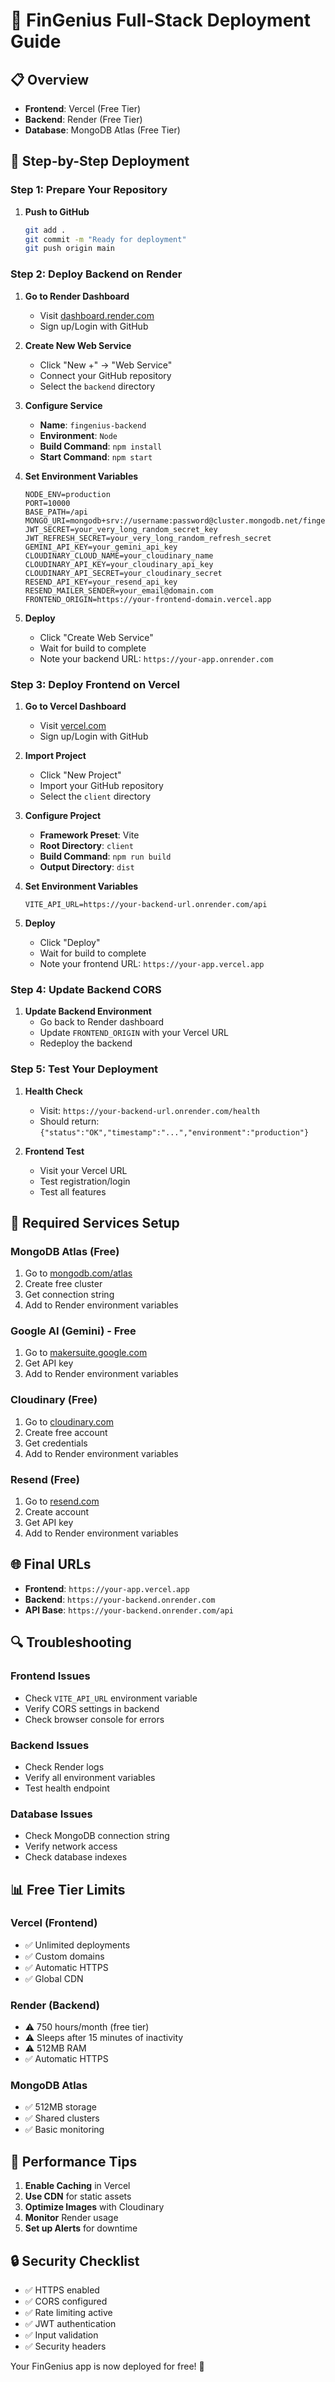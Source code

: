 # 🚀 FinGenius Full-Stack Deployment Guide

## 📋 **Overview**
- **Frontend**: Vercel (Free Tier)
- **Backend**: Render (Free Tier)
- **Database**: MongoDB Atlas (Free Tier)

## 🎯 **Step-by-Step Deployment**

### **Step 1: Prepare Your Repository**

1. **Push to GitHub**
   ```bash
   git add .
   git commit -m "Ready for deployment"
   git push origin main
   ```

### **Step 2: Deploy Backend on Render**

1. **Go to Render Dashboard**
   - Visit [dashboard.render.com](https://dashboard.render.com)
   - Sign up/Login with GitHub

2. **Create New Web Service**
   - Click "New +" → "Web Service"
   - Connect your GitHub repository
   - Select the `backend` directory

3. **Configure Service**
   - **Name**: `fingenius-backend`
   - **Environment**: `Node`
   - **Build Command**: `npm install`
   - **Start Command**: `npm start`

4. **Set Environment Variables**
   ```
   NODE_ENV=production
   PORT=10000
   BASE_PATH=/api
   MONGO_URI=mongodb+srv://username:password@cluster.mongodb.net/fingenius
   JWT_SECRET=your_very_long_random_secret_key
   JWT_REFRESH_SECRET=your_very_long_random_refresh_secret
   GEMINI_API_KEY=your_gemini_api_key
   CLOUDINARY_CLOUD_NAME=your_cloudinary_name
   CLOUDINARY_API_KEY=your_cloudinary_api_key
   CLOUDINARY_API_SECRET=your_cloudinary_secret
   RESEND_API_KEY=your_resend_api_key
   RESEND_MAILER_SENDER=your_email@domain.com
   FRONTEND_ORIGIN=https://your-frontend-domain.vercel.app
   ```

5. **Deploy**
   - Click "Create Web Service"
   - Wait for build to complete
   - Note your backend URL: `https://your-app.onrender.com`

### **Step 3: Deploy Frontend on Vercel**

1. **Go to Vercel Dashboard**
   - Visit [vercel.com](https://vercel.com)
   - Sign up/Login with GitHub

2. **Import Project**
   - Click "New Project"
   - Import your GitHub repository
   - Select the `client` directory

3. **Configure Project**
   - **Framework Preset**: Vite
   - **Root Directory**: `client`
   - **Build Command**: `npm run build`
   - **Output Directory**: `dist`

4. **Set Environment Variables**
   ```
   VITE_API_URL=https://your-backend-url.onrender.com/api
   ```

5. **Deploy**
   - Click "Deploy"
   - Wait for build to complete
   - Note your frontend URL: `https://your-app.vercel.app`

### **Step 4: Update Backend CORS**

1. **Update Backend Environment**
   - Go back to Render dashboard
   - Update `FRONTEND_ORIGIN` with your Vercel URL
   - Redeploy the backend

### **Step 5: Test Your Deployment**

1. **Health Check**
   - Visit: `https://your-backend-url.onrender.com/health`
   - Should return: `{"status":"OK","timestamp":"...","environment":"production"}`

2. **Frontend Test**
   - Visit your Vercel URL
   - Test registration/login
   - Test all features

## 🔧 **Required Services Setup**

### **MongoDB Atlas (Free)**
1. Go to [mongodb.com/atlas](https://mongodb.com/atlas)
2. Create free cluster
3. Get connection string
4. Add to Render environment variables

### **Google AI (Gemini) - Free**
1. Go to [makersuite.google.com](https://makersuite.google.com)
2. Get API key
3. Add to Render environment variables

### **Cloudinary (Free)**
1. Go to [cloudinary.com](https://cloudinary.com)
2. Create free account
3. Get credentials
4. Add to Render environment variables

### **Resend (Free)**
1. Go to [resend.com](https://resend.com)
2. Create account
3. Get API key
4. Add to Render environment variables

## 🌐 **Final URLs**

- **Frontend**: `https://your-app.vercel.app`
- **Backend**: `https://your-backend.onrender.com`
- **API Base**: `https://your-backend.onrender.com/api`

## 🔍 **Troubleshooting**

### **Frontend Issues**
- Check `VITE_API_URL` environment variable
- Verify CORS settings in backend
- Check browser console for errors

### **Backend Issues**
- Check Render logs
- Verify all environment variables
- Test health endpoint

### **Database Issues**
- Check MongoDB connection string
- Verify network access
- Check database indexes

## 📊 **Free Tier Limits**

### **Vercel (Frontend)**
- ✅ Unlimited deployments
- ✅ Custom domains
- ✅ Automatic HTTPS
- ✅ Global CDN

### **Render (Backend)**
- ⚠️ 750 hours/month (free tier)
- ⚠️ Sleeps after 15 minutes of inactivity
- ⚠️ 512MB RAM
- ✅ Automatic HTTPS

### **MongoDB Atlas**
- ✅ 512MB storage
- ✅ Shared clusters
- ✅ Basic monitoring

## 🚀 **Performance Tips**

1. **Enable Caching** in Vercel
2. **Use CDN** for static assets
3. **Optimize Images** with Cloudinary
4. **Monitor** Render usage
5. **Set up Alerts** for downtime

## 🔒 **Security Checklist**

- ✅ HTTPS enabled
- ✅ CORS configured
- ✅ Rate limiting active
- ✅ JWT authentication
- ✅ Input validation
- ✅ Security headers

Your FinGenius app is now deployed for free! 🎉 